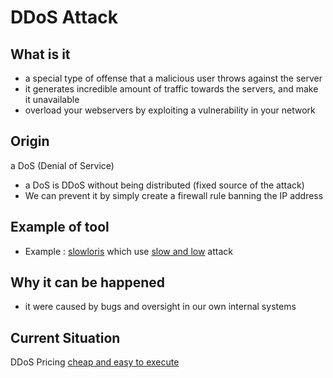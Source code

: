 # DDoS Attack

## What is it

- a special type of offense that a malicious user throws against the server
- it generates incredible amount of traffic towards the servers, and make it unavailable
- overload your webservers by exploiting a vulnerability in your network

## Origin

a DoS (Denial of Service)

- a DoS is DDoS without being distributed (fixed source of the attack)
- We can prevent it by simply create a firewall rule banning the IP address

## Example of tool

- Example : [slowloris](https://en.wikipedia.org/wiki/Slowloris_(computer_security)) which use [slow and low](https://www.cloudflare.com/learning/ddos/ddos-low-and-slow-attack/) attack

## Why it can be happened

- it were caused by bugs and oversight in our own internal systems

## Current Situation

DDoS Pricing [cheap and easy to execute](https://securelist.com/the-cost-of-launching-a-ddos-attack/77784/)
